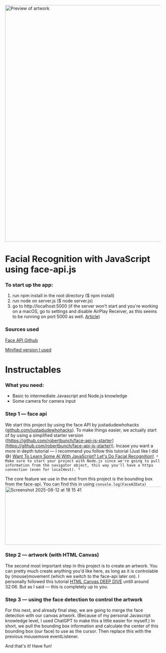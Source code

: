 <img width="1488" height="767" alt="Preview of artwork" src="https://github.com/user-attachments/assets/abc0bc95-1e60-4164-aeb2-665d4aaa00a8" />


# Facial Recognition with JavaScript using face-api.js
### To start up the app:
1. run npm install in the root directory ($ npm install)
2. run node on server.js ($ node server.js)
3. go to http://localhost:5000 (if the server won't start and you're working on a macOS, go to settings and disable AirPlay Receiver, as this seems to be running on port 5000 as well. [Article](https://www.reddit.com/r/webdev/comments/qg8yt9/apple_took_over_port_5000_in_the_latest_macos/))

### Sources used
[Face API Github](https://github.com/justadudewhohacks/face-api.js)

[Minified version I used](https://github.com/robertbunch/face-api-js-starter)

# Instructables

### What you need:
- Basic to intermediate Javascript and Node.js knowledge
- Some camera for camera input

### Step 1 — face api
We start this project by using the face API by justadudewhohacks ([github.com/justadudewhohacks](https://github.com/justadudewhohacks)).
To make things easier, we actually start of by using a simplified starter version ([https://github.com/robertbunch/face-api-js-starter](https://github.com/robertbunch/face-api-js-starter)).
Incase you want a more in depth tutorial — I recommend you follow this tutorial (Just like I did 😅) [Want To Learn Some AI With JavaScript? Let's Do Facial Recognition!](https://www.youtube.com/watch?v=NG5Vi8zrqMM&list=WL&index=5).
``` * Make sure to start your project with Node.js since we're going to pull information from the navigator object, this way you'll have a https connection (even for localHost). * ```

The core feature we use in the end from this project is the bounding box from the face-api. You can find this in using ```console.log(FaceAIData)```
<img width="595" height="189" alt="Screenshot 2025-08-12 at 18 15 41" src="https://github.com/user-attachments/assets/3496e5da-ba3c-4cc2-9daa-e9c373cd3e57" />

### Step 2 — artwork (with HTML Canvas)
The second most important step in this project is to create an artwork. You can pretty much create anything you'd like here, as long as it is controlable by (mouse)movement (which we switch to the face-api later on). I personally followed this tutorial [HTML Canvas DEEP DIVE](https://www.youtube.com/watch?v=uCH1ta5OUHw) untill around 32:06. But as I said — this is completely up to you.

### Step 3 — using the face detection to control the artwork
For this next, and already final step, we are going to merge the face detection with our canvas artwork. (Because of my personal Javascript knowledge level, I used ChatGPT to make this a little easier for myself.) 
In short, we pull the bounding box information and calculate the center of this bounding box (our face) to use as the cursor. Then replace this with the previous mousemove eventListener.

And that's it! Have fun!
